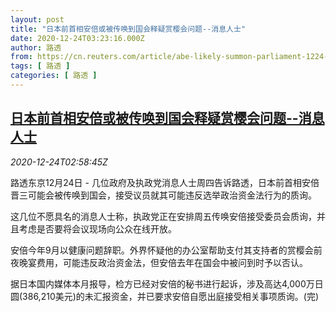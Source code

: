 ```yaml
---
layout: post
title: "日本前首相安倍或被传唤到国会释疑赏樱会问题--消息人士"
date: 2020-12-24T03:23:16.000Z
author: 路透
from: https://cn.reuters.com/article/abe-likely-summon-parliament-1224-thur-idCNKBS28Y0AC
tags: [ 路透 ]
categories: [ 路透 ]
---
```

<!--1608780196000-->
[日本前首相安倍或被传唤到国会释疑赏樱会问题--消息人士](https://cn.reuters.com/article/abe-likely-summon-parliament-1224-thur-idCNKBS28Y0AC)
------

<div>
<div><i>2020-12-24T02:58:45Z</i></div><p>路透东京12月24日 - 几位政府及执政党消息人士周四告诉路透，日本前首相安倍晋三可能会被传唤到国会，接受议员就其可能违反选举政治资金法行为的质询。</p><p>这几位不愿具名的消息人士称，执政党正在安排周五传唤安倍接受委员会质询，并且考虑是否要将会议现场向公众在线开放。</p><p>安倍今年9月以健康问题辞职。外界怀疑他的办公室帮助支付其支持者的赏樱会前夜晚宴费用，可能违反政治资金法，但安倍去年在国会中被问到时予以否认。</p><p>据日本国内媒体本月报导，检方已经对安倍的秘书进行起诉，涉及高达4,000万日圆(386,210美元)的未汇报资金，并已要求安倍自愿出庭接受相关事项质询。(完)</p>
</div>
